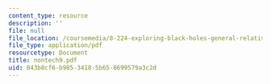 ```yaml
---
content_type: resource
description: ''
file: null
file_location: /coursemedia/8-224-exploring-black-holes-general-relativity-astrophysics-spring-2003/043b8cf6b98534185b658699579a3c2d_nontech9.pdf
file_type: application/pdf
resourcetype: Document
title: nontech9.pdf
uid: 043b8cf6-b985-3418-5b65-8699579a3c2d
---
```

